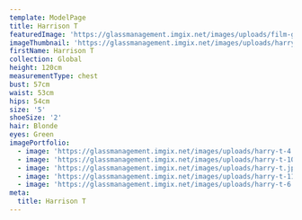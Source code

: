 ```yaml
---
template: ModelPage
title: Harrison T
featuredImage: 'https://glassmanagement.imgix.net/images/uploads/film-global-banner.jpeg'
imageThumbnail: 'https://glassmanagement.imgix.net/images/uploads/harry-t-2.jpg'
firstName: Harrison T
collection: Global
height: 120cm
measurementType: chest
bust: 57cm
waist: 53cm
hips: 54cm
size: '5'
shoeSize: '2'
hair: Blonde
eyes: Green
imagePortfolio:
  - image: 'https://glassmanagement.imgix.net/images/uploads/harry-t-4.jpg'
  - image: 'https://glassmanagement.imgix.net/images/uploads/harry-t-10.jpg'
  - image: 'https://glassmanagement.imgix.net/images/uploads/harry-t.jpg'
  - image: 'https://glassmanagement.imgix.net/images/uploads/harry-t-11.jpg'
  - image: 'https://glassmanagement.imgix.net/images/uploads/harry-t-6.jpg'
meta:
  title: Harrison T
---
```



